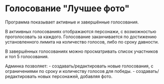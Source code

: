 # Голосование "Лучшее фото"

Программа показывает активные и завершённые голосования.

В актиивных голосованиях отображаются персонажи, с возможностью проголосовать за каждого. Голосование заканчивается по достижению установленного лимита на количество голосов, либо по сроку давности.

В завершённых голосованиях можно просматривать список участников и топ 5 голосования.

Админка позволяет:
    - создавать/редактировать новые голосования, с ограничениями по сроку и количеству голосов для победы.
    - создавать/редактировать новых персонажей, добавляя фото.